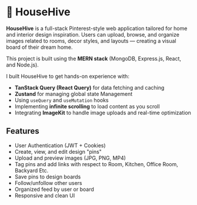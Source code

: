 # 🏡 HouseHive

**HouseHive** is a full-stack Pinterest-style web application tailored for home and interior design inspiration. Users can upload, browse, and organize images related to rooms, decor styles, and layouts — creating a visual board of their dream home. 

This project is built using the **MERN stack** (MongoDB, Express.js, React, and Node.js).

I built HouseHive to get hands-on experience with:
- **TanStack Query (React Query)** for data fetching and caching
- **Zustand** for managing global state Management
- Using `useQuery` and `useMutation` hooks
- Implementing **infinite scrolling** to load content as you scroll
- Integrating **ImageKit** to handle image uploads and real-time optimization


## Features

- User Authentication (JWT + Cookies)
- Create, view, and edit design "pins"
- Upload and preview images (JPG, PNG, MP4)
- Tag pins and add links with respect to Room, Kitchen, Office Room, Backyard Etc.
- Save pins to design boards
- Follow/unfollow other users
- Organized feed by user or board
- Responsive and clean UI
